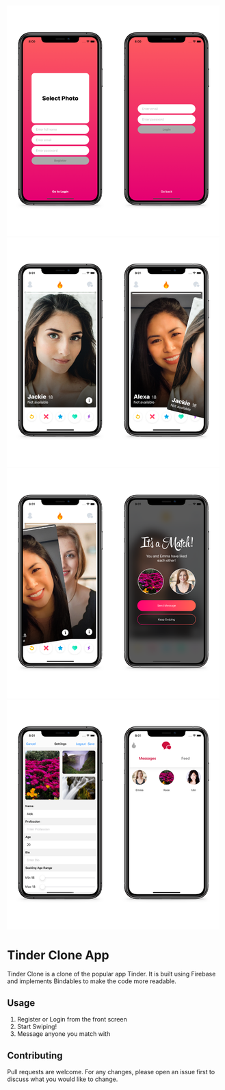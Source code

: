 <div><img src="./assets/7_.jpg" width="248.4" height="537.6"/><img src="./assets/6_.jpg" width="248.4" height="537.6"/><img src="./assets/2_.jpg" width="248.4" height="537.6"/><img src="./assets/1_.jpg" width="248.4" height="537.6"/></div>
<div><img src="./assets/3_.jpg" width="248.4" height="537.6"/><img src="./assets/5_.jpg" width="248.4" height="537.6"/><img src="./assets/4_.jpg" width="248.4" height="537.6"/><img src="./assets/8_.jpg" width="248.4" height="537.6"/></div>



# Tinder Clone App

Tinder Clone is a clone of the popular app Tinder. It is built using Firebase and implements Bindables to make the code more readable.


## Usage

1. Register or Login from the front screen
1. Start Swiping!
1. Message anyone you match with


## Contributing
Pull requests are welcome. For any changes, please open an issue first to discuss what you would like to change.
